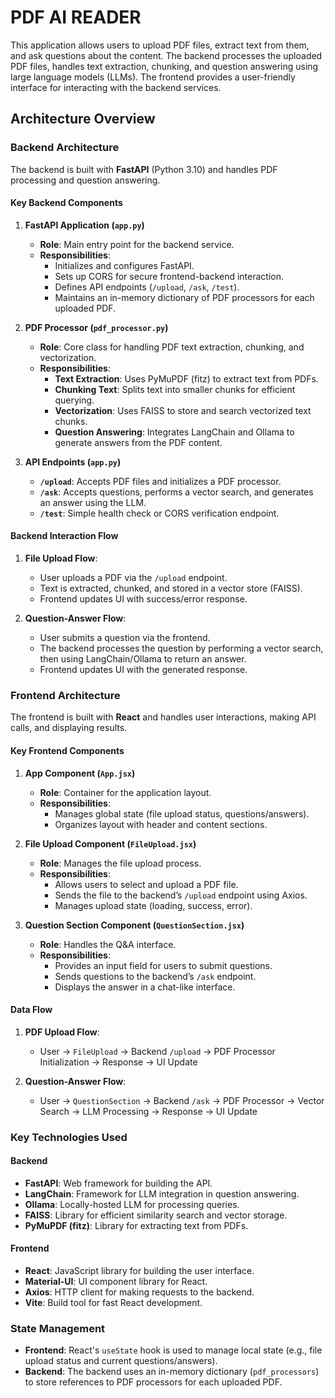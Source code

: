 # PDF AI READER

This application allows users to upload PDF files, extract text from them, and ask questions about the content. The backend processes the uploaded PDF files, handles text extraction, chunking, and question answering using large language models (LLMs). The frontend provides a user-friendly interface for interacting with the backend services.

## Architecture Overview

### Backend Architecture

The backend is built with **FastAPI** (Python 3.10) and handles PDF processing and question answering.

#### Key Backend Components

1. **FastAPI Application (`app.py`)**
   - **Role**: Main entry point for the backend service.
   - **Responsibilities**:
     - Initializes and configures FastAPI.
     - Sets up CORS for secure frontend-backend interaction.
     - Defines API endpoints (`/upload`, `/ask`, `/test`).
     - Maintains an in-memory dictionary of PDF processors for each uploaded PDF.

2. **PDF Processor (`pdf_processor.py`)**
   - **Role**: Core class for handling PDF text extraction, chunking, and vectorization.
   - **Responsibilities**:
     - **Text Extraction**: Uses PyMuPDF (fitz) to extract text from PDFs.
     - **Chunking Text**: Splits text into smaller chunks for efficient querying.
     - **Vectorization**: Uses FAISS to store and search vectorized text chunks.
     - **Question Answering**: Integrates LangChain and Ollama to generate answers from the PDF content.

3. **API Endpoints (`app.py`)**
   - **`/upload`**: Accepts PDF files and initializes a PDF processor.
   - **`/ask`**: Accepts questions, performs a vector search, and generates an answer using the LLM.
   - **`/test`**: Simple health check or CORS verification endpoint.

#### Backend Interaction Flow
1. **File Upload Flow**:
   - User uploads a PDF via the `/upload` endpoint.
   - Text is extracted, chunked, and stored in a vector store (FAISS).
   - Frontend updates UI with success/error response.

2. **Question-Answer Flow**:
   - User submits a question via the frontend.
   - The backend processes the question by performing a vector search, then using LangChain/Ollama to return an answer.
   - Frontend updates UI with the generated response.

### Frontend Architecture

The frontend is built with **React** and handles user interactions, making API calls, and displaying results.

#### Key Frontend Components

1. **App Component (`App.jsx`)**
   - **Role**: Container for the application layout.
   - **Responsibilities**:
     - Manages global state (file upload status, questions/answers).
     - Organizes layout with header and content sections.

2. **File Upload Component (`FileUpload.jsx`)**
   - **Role**: Manages the file upload process.
   - **Responsibilities**:
     - Allows users to select and upload a PDF file.
     - Sends the file to the backend’s `/upload` endpoint using Axios.
     - Manages upload state (loading, success, error).

3. **Question Section Component (`QuestionSection.jsx`)**
   - **Role**: Handles the Q&A interface.
   - **Responsibilities**:
     - Provides an input field for users to submit questions.
     - Sends questions to the backend’s `/ask` endpoint.
     - Displays the answer in a chat-like interface.

#### Data Flow
1. **PDF Upload Flow**:
   - User → `FileUpload` → Backend `/upload` → PDF Processor Initialization → Response → UI Update

2. **Question-Answer Flow**:
   - User → `QuestionSection` → Backend `/ask` → PDF Processor → Vector Search → LLM Processing → Response → UI Update

### Key Technologies Used

#### Backend
- **FastAPI**: Web framework for building the API.
- **LangChain**: Framework for LLM integration in question answering.
- **Ollama**: Locally-hosted LLM for processing queries.
- **FAISS**: Library for efficient similarity search and vector storage.
- **PyMuPDF (fitz)**: Library for extracting text from PDFs.

#### Frontend
- **React**: JavaScript library for building the user interface.
- **Material-UI**: UI component library for React.
- **Axios**: HTTP client for making requests to the backend.
- **Vite**: Build tool for fast React development.

### State Management
- **Frontend**: React's `useState` hook is used to manage local state (e.g., file upload status and current questions/answers).
- **Backend**: The backend uses an in-memory dictionary (`pdf_processors`) to store references to PDF processors for each uploaded PDF.
